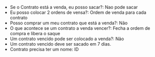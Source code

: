 - Se o Contrato está a venda, eu posso sacar?: Nao pode sacar
- Eu posso colocar 2 ordens de vensa?: Ordem de venda para cada contrato
- Posso comprar um meu contrato que está a venda?: Não
- O que acontece se um contrato a venda vencer?: Fecha a ordem de compra e libera o saque
- Um contrato vencido pode ser colocado a venda?: Não
- Um contrato vencido deve ser sacado em 7 dias.
- Contrato precisa ter um nome: ID
